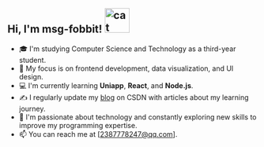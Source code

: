 <h2> Hi, I'm msg-fobbit! <img src="https://media.giphy.com/media/mGcNjsfWAjY5AEZNw6/giphy.gif" width="50" alt="cat"></h2>

- 🎓 I'm studying Computer Science and Technology as a third-year student.  
- 👀 My focus is on frontend development, data visualization, and UI design.  
- 💻 I'm currently learning **Uniapp**, **React**, and **Node.js**.  
- ✍️ I regularly update my [blog](https://blog.csdn.net/qq_62047176?type=blog) on CSDN with articles about my learning journey.  
- 🌱 I'm passionate about technology and constantly exploring new skills to improve my programming expertise.  
- 📫 You can reach me at [2387778247@qq.com].


<!--
**msg-fobbit/msg-fobbit** is a ✨ _special_ ✨ repository because its `README.md` (this file) appears on your GitHub profile.

Here are some ideas to get you started:

- 🔭 I’m currently working on ...
- 🌱 I’m currently learning ...
- 👯 I’m looking to collaborate on ...
- 🤔 I’m looking for help with ...
- 💬 Ask me about ...
- 📫 How to reach me: ...
- 😄 Pronouns: ...
- ⚡ Fun fact: ...
-->

